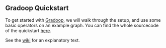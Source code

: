 ## Gradoop Quickstart

To get started with [Gradoop](http://www.gradoop.com), we will walk through the setup, and 
use some basic operators on an example graph. You can find the whole sourcecode of the quickstart 
[here](src/main/java/GradoopQuickstart.java).

See the [wiki](https://github.com/dbs-leipzig/gradoop/wiki/Getting-started) for an explanatory text.